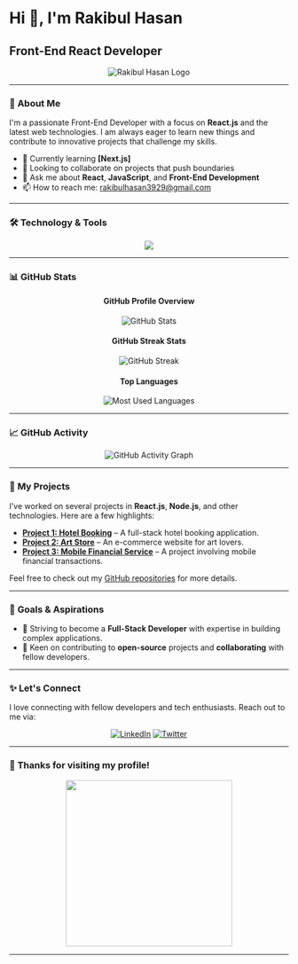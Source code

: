 # Hi 👋, I'm **Rakibul Hasan**

## Front-End React Developer

<div align="center">
  <img src="https://i.ibb.co/9vVCLq8/462534211-914627213552534-5039221817418556141-n.jpg" alt="Rakibul Hasan Logo" >
</div>

---

### 🚀 **About Me**

I'm a passionate Front-End Developer with a focus on **React.js** and the latest web technologies. I am always eager to learn new things and contribute to innovative projects that challenge my skills.

- 🌱 Currently learning **[Next.js]**
- 👯 Looking to collaborate on projects that push boundaries
- 💬 Ask me about **React**, **JavaScript**, and **Front-End Development**
- 📫 How to reach me: [rakibulhasan3929@gmail.com](mailto:rakibulhasan3929@gmail.com)

---

### 🛠️ **Technology & Tools**

<div align="center">
  <a href="https://skillicons.dev">
    <img src="https://skillicons.dev/icons?i=react,js,express,mongodb,html,css,tailwind,nodejs,firebase,github,illustrator,vscode,git,daisyui,typescript,java,python" />
  </a>
</div>

---

### 📊 **GitHub Stats**

<div align="center">

#### **GitHub Profile Overview**
<img src="https://github-readme-stats.vercel.app/api?username=rakibul561&show_icons=true&locale=en&theme=radical" alt="GitHub Stats">

#### **GitHub Streak Stats**
<img src="https://github-readme-streak-stats.herokuapp.com/?user=rakibul561&theme=radical" alt="GitHub Streak">

#### **Top Languages**
<img src="https://github-readme-stats.vercel.app/api/top-langs?username=rakibul561&show_icons=true&locale=en&layout=compact&theme=radical" alt="Most Used Languages">

</div>

---

### 📈 **GitHub Activity**

<div align="center">
  <img src="https://github-readme-activity-graph.vercel.app/graph?username=rakibul561&radius=16&theme=react&area=true&order=5" alt="GitHub Activity Graph">
</div>

---

### 💼 **My Projects**

I’ve worked on several projects in **React.js**, **Node.js**, and other technologies. Here are a few highlights:

- **[Project 1: Hotel Booking](https://github.com/rakibul561/hotel-booking)** – A full-stack hotel booking application.
- **[Project 2: Art Store](https://github.com/rakibul561/art-store)** – An e-commerce website for art lovers.
- **[Project 3: Mobile Financial Service](https://github.com/rakibul561/mfs)** – A project involving mobile financial transactions.

Feel free to check out my [GitHub repositories](https://github.com/rakibul561) for more details.

---

### 🎯 **Goals & Aspirations**

- 🌟 Striving to become a **Full-Stack Developer** with expertise in building complex applications.
- 🚀 Keen on contributing to **open-source** projects and **collaborating** with fellow developers.

---

### ✨ **Let's Connect**

I love connecting with fellow developers and tech enthusiasts. Reach out to me via:

<div align="center">

[![LinkedIn](https://img.shields.io/badge/-LinkedIn-blue?style=flat-square&logo=Linkedin&logoColor=white&link=https://www.linkedin.com/in/rakibulhasan/)](https://www.linkedin.com/in/rakibulhasan/) 
[![Twitter](https://img.shields.io/badge/-Twitter-blue?style=flat-square&logo=Twitter&logoColor=white&link=https://twitter.com/rakibul_has)](https://twitter.com/rakibul_has)

</div>

---

### 🙏 **Thanks for visiting my profile!**

<div align="center">
  <img src="https://media.giphy.com/media/xT39D6fS1WwzO3zIHG/giphy.gif" width="300px">
</div>

---

